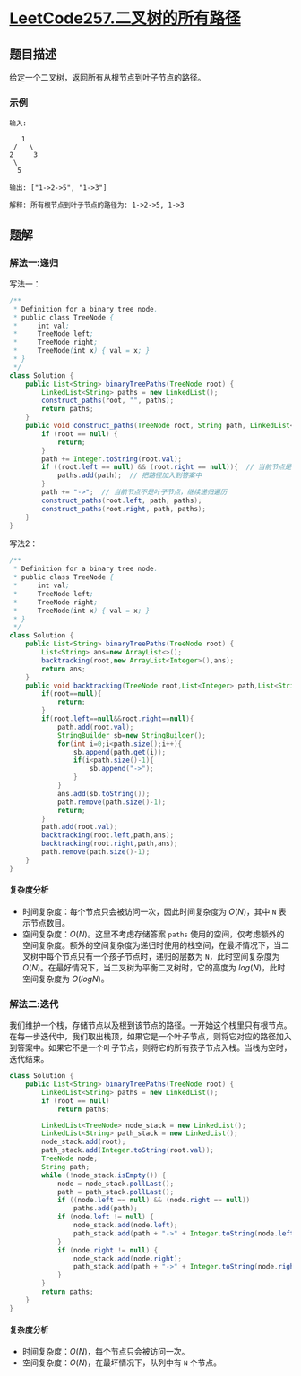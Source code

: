 # [LeetCode257.二叉树的所有路径](https://leetcode-cn.com/problems/binary-tree-paths/)
## 题目描述
给定一个二叉树，返回所有从根节点到叶子节点的路径。
### 示例
```
输入:

   1
 /   \
2     3
 \
  5

输出: ["1->2->5", "1->3"]

解释: 所有根节点到叶子节点的路径为: 1->2->5, 1->3
```
## 题解
### 解法一:递归
写法一：
```java
/**
 * Definition for a binary tree node.
 * public class TreeNode {
 *     int val;
 *     TreeNode left;
 *     TreeNode right;
 *     TreeNode(int x) { val = x; }
 * }
 */
class Solution {
    public List<String> binaryTreePaths(TreeNode root) {
        LinkedList<String> paths = new LinkedList();
        construct_paths(root, "", paths);
        return paths;
    }
    public void construct_paths(TreeNode root, String path, LinkedList<String> paths) {
        if (root == null) {
            return;
        }
        path += Integer.toString(root.val);
        if ((root.left == null) && (root.right == null)){  // 当前节点是叶子节点
            paths.add(path);  // 把路径加入到答案中
        }
        path += "->";  // 当前节点不是叶子节点，继续递归遍历
        construct_paths(root.left, path, paths);
        construct_paths(root.right, path, paths);
    }
}
```
写法2：
```java
/**
 * Definition for a binary tree node.
 * public class TreeNode {
 *     int val;
 *     TreeNode left;
 *     TreeNode right;
 *     TreeNode(int x) { val = x; }
 * }
 */
class Solution {
    public List<String> binaryTreePaths(TreeNode root) {
        List<String> ans=new ArrayList<>();
        backtracking(root,new ArrayList<Integer>(),ans);
        return ans;
    }
    public void backtracking(TreeNode root,List<Integer> path,List<String> ans){
        if(root==null){
            return;
        }
        if(root.left==null&&root.right==null){
            path.add(root.val);
            StringBuilder sb=new StringBuilder();
            for(int i=0;i<path.size();i++){
                sb.append(path.get(i));
                if(i<path.size()-1){
                    sb.append("->");
                }
            }
            ans.add(sb.toString());
            path.remove(path.size()-1);
            return;
        }
        path.add(root.val);
        backtracking(root.left,path,ans);
        backtracking(root.right,path,ans);
        path.remove(path.size()-1);
    }
}
```
#### 复杂度分析
- 时间复杂度：每个节点只会被访问一次，因此时间复杂度为 $O(N)$，其中 `N` 表示节点数目。
- 空间复杂度：$O(N)$。这里不考虑存储答案 `paths` 使用的空间，仅考虑额外的空间复杂度。额外的空间复杂度为递归时使用的栈空间，在最坏情况下，当二叉树中每个节点只有一个孩子节点时，递归的层数为 `N`，此时空间复杂度为 $O(N)$。在最好情况下，当二叉树为平衡二叉树时，它的高度为 $log(N)$，此时空间复杂度为 $O(logN)$。
### 解法二:迭代
我们维护一个栈，存储节点以及根到该节点的路径。一开始这个栈里只有根节点。在每一步迭代中，我们取出栈顶，如果它是一个叶子节点，则将它对应的路径加入到答案中。如果它不是一个叶子节点，则将它的所有孩子节点入栈。当栈为空时，迭代结束。
```java
class Solution {
    public List<String> binaryTreePaths(TreeNode root) {
        LinkedList<String> paths = new LinkedList();
        if (root == null)
            return paths;

        LinkedList<TreeNode> node_stack = new LinkedList();
        LinkedList<String> path_stack = new LinkedList();
        node_stack.add(root);
        path_stack.add(Integer.toString(root.val));
        TreeNode node;
        String path;
        while (!node_stack.isEmpty()) {
            node = node_stack.pollLast();
            path = path_stack.pollLast();
            if ((node.left == null) && (node.right == null))
                paths.add(path);
            if (node.left != null) {
                node_stack.add(node.left);
                path_stack.add(path + "->" + Integer.toString(node.left.val));
            }
            if (node.right != null) {
                node_stack.add(node.right);
                path_stack.add(path + "->" + Integer.toString(node.right.val));
            }
        }
        return paths;
    }
}
```
#### 复杂度分析
- 时间复杂度：$O(N)$，每个节点只会被访问一次。
- 空间复杂度：$O(N)$，在最坏情况下，队列中有 `N` 个节点。

